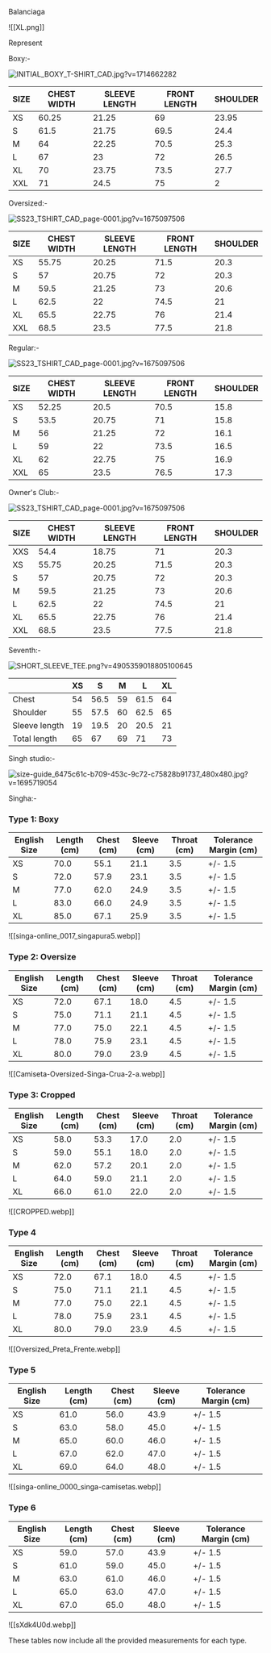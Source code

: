 Balanciaga

![[XL.png]]


Represent

Boxy:-

![INITIAL_BOXY_T-SHIRT_CAD.jpg?v=1714662282](https://cdn.shopify.com/s/files/1/0181/2235/files/INITIAL_BOXY_T-SHIRT_CAD.jpg?v=1714662282)


|SIZE|CHEST WIDTH|SLEEVE LENGTH|FRONT LENGTH|SHOULDER|
|---|---|---|---|---|
|XS|60.25|21.25|69|23.95|
|S|61.5|21.75|69.5|24.4|
|M|64|22.25|70.5|25.3|
|L|67|23|72|26.5|
|XL|70|23.75|73.5|27.7|
|XXL|71|24.5|75|2|


Oversized:-

![SS23_TSHIRT_CAD_page-0001.jpg?v=1675097506](https://cdn.shopify.com/s/files/1/0181/2235/files/SS23_TSHIRT_CAD_page-0001.jpg?v=1675097506)


|SIZE|CHEST WIDTH|SLEEVE LENGTH|FRONT LENGTH|SHOULDER|
|---|---|---|---|---|
|XS|55.75|20.25|71.5|20.3|
|S|57|20.75|72|20.3|
|M|59.5|21.25|73|20.6|
|L|62.5|22|74.5|21|
|XL|65.5|22.75|76|21.4|
|XXL|68.5|23.5|77.5|21.8|


Regular:-

![SS23_TSHIRT_CAD_page-0001.jpg?v=1675097506](https://cdn.shopify.com/s/files/1/0181/2235/files/SS23_TSHIRT_CAD_page-0001.jpg?v=1675097506)


|SIZE|CHEST WIDTH|SLEEVE LENGTH|FRONT LENGTH|SHOULDER|
|---|---|---|---|---|
|XS|52.25|20.5|70.5|15.8|
|S|53.5|20.75|71|15.8|
|M|56|21.25|72|16.1|
|L|59|22|73.5|16.5|
|XL|62|22.75|75|16.9|
|XXL|65|23.5|76.5|17.3|

Owner's Club:-

![SS23_TSHIRT_CAD_page-0001.jpg?v=1675097506](https://cdn.shopify.com/s/files/1/0181/2235/files/SS23_TSHIRT_CAD_page-0001.jpg?v=1675097506)


|SIZE|CHEST WIDTH|SLEEVE LENGTH|FRONT LENGTH|SHOULDER|
|---|---|---|---|---|
|XXS|54.4|18.75|71|20.3|
|XS|55.75|20.25|71.5|20.3|
|S|57|20.75|72|20.3|
|M|59.5|21.25|73|20.6|
|L|62.5|22|74.5|21|
|XL|65.5|22.75|76|21.4|
|XXL|68.5|23.5|77.5|21.8|




Seventh:-

![SHORT_SLEEVE_TEE.png?v=4905359018805100645](https://seventhstores.com/cdn/shop/files/SHORT_SLEEVE_TEE.png?v=4905359018805100645)


|               | XS  | S    | M   | L    | XL  |
| ------------- | --- | ---- | --- | ---- | --- |
| Chest         | 54  | 56.5 | 59  | 61.5 | 64  |
| Shoulder      | 55  | 57.5 | 60  | 62.5 | 65  |
| Sleeve length | 19  | 19.5 | 20  | 20.5 | 21  |
| Total length  | 65  | 67   | 69  | 71   | 73  |



Singh studio:-


![size-guide_6475c61c-b709-453c-9c72-c75828b91737_480x480.jpg?v=1695719054](https://cdn.shopify.com/s/files/1/0594/7867/1526/files/size-guide_6475c61c-b709-453c-9c72-c75828b91737_480x480.jpg?v=1695719054)



Singha:-

### Type 1: Boxy

| English Size | Length (cm) | Chest (cm) | Sleeve (cm) | Throat (cm) | Tolerance Margin (cm) |
|--------------|-------------|------------|-------------|-------------|-----------------------|
| XS           | 70.0        | 55.1       | 21.1        | 3.5         | +/- 1.5               |
| S            | 72.0        | 57.9       | 23.1        | 3.5         | +/- 1.5               |
| M            | 77.0        | 62.0       | 24.9        | 3.5         | +/- 1.5               |
| L            | 83.0        | 66.0       | 24.9        | 3.5         | +/- 1.5               |
| XL           | 85.0        | 67.1       | 25.9        | 3.5         | +/- 1.5               |

![[singa-online_0017_singapura5.webp]]

### Type 2: Oversize

| English Size | Length (cm) | Chest (cm) | Sleeve (cm) | Throat (cm) | Tolerance Margin (cm) |
|--------------|-------------|------------|-------------|-------------|-----------------------|
| XS           | 72.0        | 67.1       | 18.0        | 4.5         | +/- 1.5               |
| S            | 75.0        | 71.1       | 21.1        | 4.5         | +/- 1.5               |
| M            | 77.0        | 75.0       | 22.1        | 4.5         | +/- 1.5               |
| L            | 78.0        | 75.9       | 23.1        | 4.5         | +/- 1.5               |
| XL           | 80.0        | 79.0       | 23.9        | 4.5         | +/- 1.5               |

![[Camiseta-Oversized-Singa-Crua-2-a.webp]]

### Type 3: Cropped

| English Size | Length (cm) | Chest (cm) | Sleeve (cm) | Throat (cm) | Tolerance Margin (cm) |
|--------------|-------------|------------|-------------|-------------|-----------------------|
| XS           | 58.0        | 53.3       | 17.0        | 2.0         | +/- 1.5               |
| S            | 59.0        | 55.1       | 18.0        | 2.0         | +/- 1.5               |
| M            | 62.0        | 57.2       | 20.1        | 2.0         | +/- 1.5               |
| L            | 64.0        | 59.0       | 21.1        | 2.0         | +/- 1.5               |
| XL           | 66.0        | 61.0       | 22.0        | 2.0         | +/- 1.5               |

![[CROPPED.webp]]

### Type 4

| English Size | Length (cm) | Chest (cm) | Sleeve (cm) | Throat (cm) | Tolerance Margin (cm) |
|--------------|-------------|------------|-------------|-------------|-----------------------|
| XS           | 72.0        | 67.1       | 18.0        | 4.5         | +/- 1.5               |
| S            | 75.0        | 71.1       | 21.1        | 4.5         | +/- 1.5               |
| M            | 77.0        | 75.0       | 22.1        | 4.5         | +/- 1.5               |
| L            | 78.0        | 75.9       | 23.1        | 4.5         | +/- 1.5               |
| XL           | 80.0        | 79.0       | 23.9        | 4.5         | +/- 1.5               |

![[Oversized_Preta_Frente.webp]]

### Type 5

| English Size | Length (cm) | Chest (cm) | Sleeve (cm) | Tolerance Margin (cm) |
|--------------|-------------|------------|-------------|-----------------------|
| XS           | 61.0        | 56.0       | 43.9        | +/- 1.5               |
| S            | 63.0        | 58.0       | 45.0        | +/- 1.5               |
| M            | 65.0        | 60.0       | 46.0        | +/- 1.5               |
| L            | 67.0        | 62.0       | 47.0        | +/- 1.5               |
| XL           | 69.0        | 64.0       | 48.0        | +/- 1.5               |

![[singa-online_0000_singa-camisetas.webp]]

### Type 6

| English Size | Length (cm) | Chest (cm) | Sleeve (cm) | Tolerance Margin (cm) |
|--------------|-------------|------------|-------------|-----------------------|
| XS           | 59.0        | 57.0       | 43.9        | +/- 1.5               |
| S            | 61.0        | 59.0       | 45.0        | +/- 1.5               |
| M            | 63.0        | 61.0       | 46.0        | +/- 1.5               |
| L            | 65.0        | 63.0       | 47.0        | +/- 1.5               |
| XL           | 67.0        | 65.0       | 48.0        | +/- 1.5               |

![[sXdk4U0d.webp]]

These tables now include all the provided measurements for each type.
